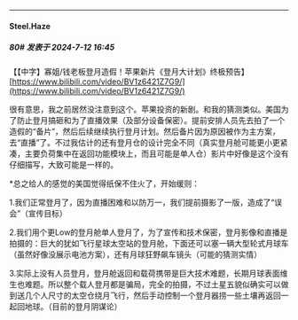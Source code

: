 ﻿
*****

####  Steel.Haze  
##### 80#       发表于 2024-7-12 16:45

【【中字】寡姐/钱老板登月造假！苹果新片《登月大计划》终极预告】 [https://www.bilibili.com/video/BV1z6421Z7G9/](https://www.bilibili.com/video/BV1z6421Z7G9/)

很有意思，我之前居然没注意到这个。苹果投资的新剧。和我的猜测类似。美国为了防止登月搞砸和为了直播效果（及部分设备保密）。提前安排人员先去拍了一个造假的“备片”，然后后续继续执行登月计划。然后备片因为原因被作为主方案，去“直播”了。不过我估计的还有登月仓的设计完全不同（真实登月舱可能更小更紧凑，主要负荷集中在返回功能模块上，而且可能是单人仓）影片中好像是这个没有仔细描写，大致可能是一样的。

*总之给人的感觉的美国觉得纸保不住火了，开始缓则：

1.我们正常登月了，因为直播困难和以防万一，我们提前摄影了一版，造成了“误会”（宣传目标）

2.我们用个更Low的登月舱单人登月了，为了宣传和技术保密，登月影像和直播是拍摄的：巨大的犹如飞行星球太空站的登月舱，下面还可以塞一辆大型轮式月球车（虽然好像没展示电池方案），还有月球狂野飙车镜头（可能的猜测实情）

3.实际上没有人员登月，登月舱返回和载荷携带是巨大技术难题，长期月球表面维生也难题。所以整个载人登月都是骗局，完全的拍摄，不过土星五貌似确实可以做到送几个人尺寸的太空仓绕月飞行，然后手动控制一个登月器捞一些土壤再返回一起回地球。（目前的登月阴谋论）

